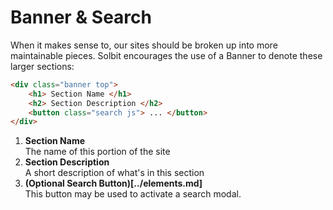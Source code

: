 # Banner & Search

When it makes sense to, our sites should be broken up into more maintainable pieces. Solbit encourages the use of a Banner to denote these larger sections:

``` html
<div class="banner top">
    <h1> Section Name </h1>
    <h2> Section Description </h2>
    <button class="search js"> ... </button>
</div>
```

1. **Section Name**  
   The name of this portion of the site
2. **Section Description**  
   A short description of what's in this section
3. **(Optional Search Button)[../elements.md]**  
   This button may be used to activate a search modal.